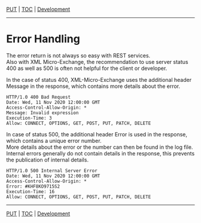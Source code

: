 [PUT](api-put.md) | [TOC](README.md) | [Development](development.md)
- - -

# Error Handling

The error return is not always so easy with REST services.  
Also with XML Micro-Exchange, the recommendation to use server status 400 as
well as 500 is often not helpful for the client or developer.

In the case of status 400, XML-Micro-Exchange uses the additional header Message
in the response, which contains more details about the error.

```
HTTP/1.0 400 Bad Request
Date: Wed, 11 Nov 2020 12:00:00 GMT
Access-Control-Allow-Origin: *
Message: Invalid expression
Execution-Time: 3
Allow: CONNECT, OPTIONS, GET, POST, PUT, PATCH, DELETE
```

In case of status 500, the additional header Error is used in the response,
which contains a unique error number.  
More details about the error or the number can then be found in the log file.  
Internal errors generally do not contain details in the response, this prevents
the publication of internal details.

```
HTTP/1.0 500 Internal Server Error
Date: Wed, 11 Nov 2020 12:00:00 GMT
Access-Control-Allow-Origin: *
Error: #KHF8KO9715S2
Execution-Time: 16
Allow: CONNECT, OPTIONS, GET, POST, PUT, PATCH, DELETE
```



- - -

[PUT](api-put.md) | [TOC](README.md) | [Development](development.md)